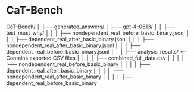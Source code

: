 # CaT-Bench

CaT-Bench/
│
├── generated_answers/
│   ├── gpt-4-0613/
│   │   ├── test_must_why/
│   │   │   ├── nondependent_real_before_basic_binary.jsonl
│   │   │   ├── dependent_real_after_basic_binary.jsonl
│   │   │   ├── nondependent_real_after_basic_binary.jsonl
│   │   │   ├── dependent_real_before_basic_binary.jsonl
│   │   │   ├── analysis_results/   <-- Contains exported CSV files
│   │   │   │   ├── combined_full_data.csv
│   │   │   │   ├── nondependent_real_before_basic_binary
│   │   │   │   ├── dependent_real_after_basic_binary
│   │   │   │   ├── nondependent_real_after_basic_binary
│   │   │   │   ├── dependent_real_before_basic_binary